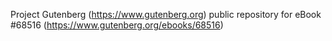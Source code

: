 Project Gutenberg (https://www.gutenberg.org) public repository for
eBook #68516 (https://www.gutenberg.org/ebooks/68516)
